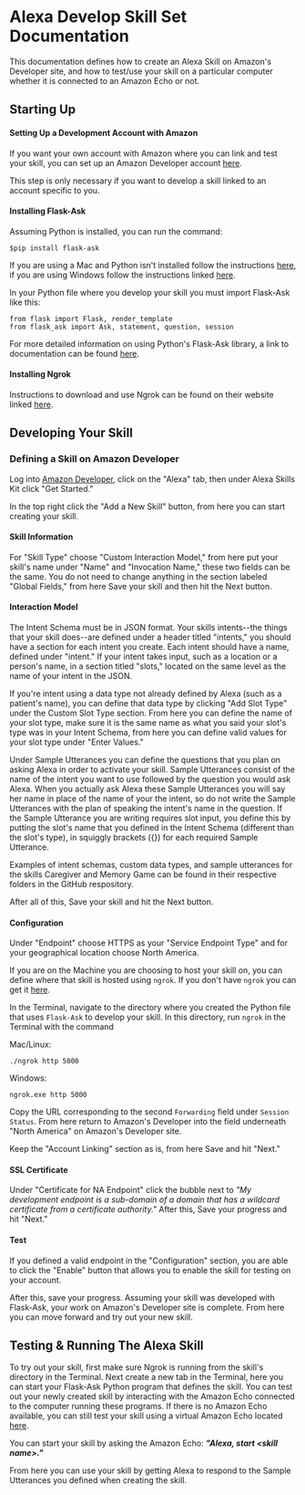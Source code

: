# Alexa Develop Skill Set Documentation  
This documentation defines how to create an Alexa Skill on Amazon's Developer site, and how to test/use your skill on a particular computer whether it is connected to an Amazon Echo or not.


## Starting Up

#### Setting Up a Development Account with Amazon  
If you want your own account with Amazon where you can link and test your skill, you can set up an Amazon Developer account [here](https://developer.amazon.com).  

This step is only necessary if you want to develop a skill linked to an account specific to you.

#### Installing Flask-Ask  
Assuming Python is installed, you can run the command:
	
	$pip install flask-ask

If you are using a Mac and Python isn't installed follow the instructions [here](https://docs.python.org/3/using/mac.html), if you are using Windows follow the instructions linked [here](http://docs.python-guide.org/en/latest/starting/install/win/).

In your Python file where you develop your skill you must import Flask-Ask like this:
```
from flask import Flask, render_template
from flask_ask import Ask, statement, question, session
```
For more detailed information on using Python's Flask-Ask library, a link to documentation can be found [here](https://developer.amazon.com/blogs/post/Tx14R0IYYGH3SKT/flask-ask-a-new-python-framework-for-rapid-alexa-skills-kit-development).

#### Installing Ngrok  
Instructions to download and use Ngrok can be found on their website linked [here](https://ngrok.com).

## Developing Your Skill  

### Defining a Skill on Amazon Developer  
Log into [Amazon Developer](https://developer.amazon.com), click on the "Alexa" tab, then under Alexa Skills Kit click "Get Started."

In the top right click the "Add a New Skill" button, from here you can start creating your skill.

#### Skill Information  
For "Skill Type" choose "Custom Interaction Model," from here put your skill's name under "Name" and "Invocation Name," these two fields can be the same.
You do not need to change anything in the section labeled "Global Fields," from here Save your skill and then hit the Next button.

#### Interaction Model  
The Intent Schema must be in JSON format.  Your skills intents--the things that your skill does--are defined under a header titled "intents," you should have a section for each intent you create.  Each intent should have a name, defined under "intent."  If your intent takes input, such as a location or a person's name, in a section titled "slots," located on the same level as the name of your intent in the JSON. 

If you're intent using a data type not already defined by Alexa (such as a patient's name), you can define that data type by clicking "Add Slot Type" under the Custom Slot Type section. 
From here you can define the name of your slot type, make sure it is the same name as what you said your slot's type was in your Intent Schema, from here you can define valid values for your slot type under "Enter Values."

Under Sample Utterances you can define the questions that you plan on asking Alexa in order to activate your skill.  Sample Utterances consist of the name of the intent you want to use followed by the question you would ask Alexa.  When you actually ask Alexa these Sample Utterances you will say her name in place of the name of your the intent, so do not write the Sample Utterances with the plan of speaking the intent's name in the question.  If the Sample Utterance you are writing requires slot input, you define this by putting the slot's name that you defined in the Intent Schema (different than the slot's type), in squiggly brackets ({}) for each required Sample Utterance.

Examples of intent schemas, custom data types, and sample utterances for the skills Caregiver and Memory Game can be found in their respective folders in the GitHub respository. 

After all of this, Save your skill and hit the Next button.

#### Configuration  
Under "Endpoint" choose HTTPS as your "Service Endpoint Type" and for your geographical location choose North America.

If you are on the Machine you are choosing to host your skill on, you can define where that skill is hosted using `ngrok`.  If you don't have `ngrok` you can get it [here](https://ngrok.com/download).

In the Terminal, navigate to the directory where you created the Python file that uses `Flask-Ask` to develop your skill.  In this directory, run `ngrok` in the Terminal with the command

Mac/Linux:
	
	./ngrok http 5000

Windows:
    
    ngrok.exe http 5000

Copy the URL corresponding to the second `Forwarding` field under `Session Status`.  From here return to Amazon's Developer into the field underneath "North America" on Amazon's Developer site.

Keep the "Account Linking" section as is, from here Save and hit "Next."

#### SSL Certificate  
Under "Certificate for NA Endpoint" click the bubble next to *"My development endpoint is a sub-domain of a domain that has a wildcard certificate from a certificate authority."*  After this, Save your progress and hit "Next."

#### Test  
If you defined a valid endpoint in the "Configuration" section, you are able to click the "Enable" button that allows you to enable the skill for testing on your account.

After this, save your progress.  Assuming your skill was developed with Flask-Ask, your work on Amazon's Developer site is complete.  From here you can move forward and try out your new skill.

## **Testing & Running The Alexa Skill**  

To try out your skill, first make sure Ngrok is running from the skill's directory in the Terminal. 
Next create a new tab in the Terminal, here you can start your Flask-Ask Python program that defines the skill. 
You can test out your newly created skill by interacting with the Amazon Echo connected to the computer running these programs. 
If there is no Amazon Echo available, you can still test your skill using a virtual Amazon Echo located [here](https://echosim.io/welcome?next=%2F).

You can start your skill by asking the Amazon Echo: 
***"Alexa, start \<skill name\>."***

From here you can use your skill by getting Alexa to respond to the Sample Utterances you defined when creating the skill.